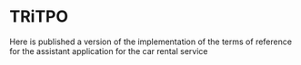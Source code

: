 # TRiTPO
Here is published a version of the implementation of the terms of reference for the assistant application for the car rental service
